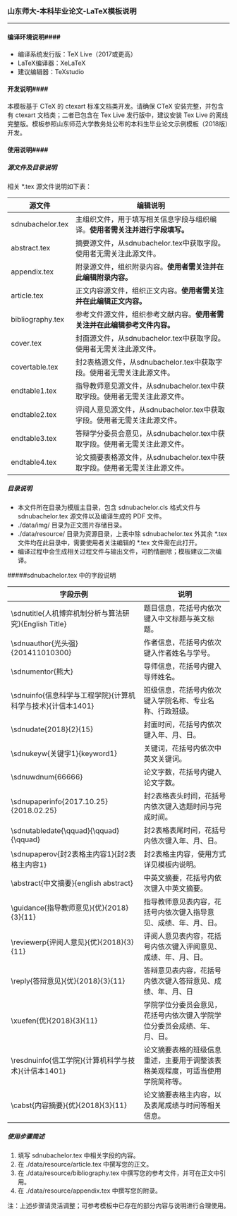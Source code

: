 ### 山东师大-本科毕业论文-LaTeX模板说明

------

#### 编译环境说明####

- 编译系统发行版：TeX Live（2017或更高）
- LaTeX编译器：XeLaTeX
- 建议编辑器：TeXstudio

#### 开发说明####

本模板基于 CTeX 的 ctexart 标准文档类开发。请确保 CTeX 安装完整，并包含有 ctexart 文档类；二者已包含在 Tex Live 发行版中，建议安装 Tex Live 的离线完整版。模板参照山东师范大学教务处公布的本科生毕业论文示例模板（2018版）开发。

#### 使用说明####

##### 源文件及目录说明

相关 *.tex 源文件说明如下表：

| 源文件           | 编辑说明                                                     |
| ---------------- | ------------------------------------------------------------ |
| sdnubachelor.tex | 主组织文件，用于填写相关信息字段与组织编译。**使用者需关注并进行字段填写。** |
| abstract.tex     | 摘要源文件，从sdnubachelor.tex中获取字段。使用者无需关注此源文件。 |
| appendix.tex     | 附录源文件，组织附录内容。**使用者需关注并在此编辑附录内容。** |
| article.tex      | 正文内容源文件，组织正文内容。**使用者需关注并在此编辑正文内容。** |
| bibliography.tex | 参考文件源文件，组织参考文献内容。**使用者需关注并在此编辑参考文件内容。** |
| cover.tex        | 封面源文件，从sdnubachelor.tex中获取字段。使用者无需关注此源文件。 |
| covertable.tex   | 封2表格源文件，从sdnubachelor.tex中获取字段。使用者无需关注此源文件。 |
| endtable1.tex    | 指导教师意见源文件，从sdnubachelor.tex中获取字段。使用者无需关注此源文件。 |
| endtable2.tex    | 评阅人意见源文件，从sdnubachelor.tex中获取字段。使用者无需关注此源文件。 |
| endtable3.tex    | 答辩学分委员会意见，从sdnubachelor.tex中获取字段。使用者无需关注此源文件。 |
| endtable4.tex    | 论文摘要表格源文件，从sdnubachelor.tex中获取字段。使用者无需关注此源文件。 |

##### 目录说明

- 本文件所在目录为模版主目录，包含 sdnubachelor.cls 格式文件与 sdnubachelor.tex 源文件以及编译生成的 PDF 文件。
- ./data/img/ 目录为正文图片存储目录。
- ./data/resource/ 目录为资源目录，上表中除 sdnubachelor.tex 外其余 *.tex 文件均在此目录中，需要使用者关注编辑的 *.tex 文件需在此打开。
- 编译过程中会生成相关过程文件与输出文件，可酌情删除；模板建议二次编译。

#####sdnubachelor.tex 中的字段说明

| 字段示例                                                    | 说明                                                         |
| ----------------------------------------------------------- | ------------------------------------------------------------ |
| \sdnutitle{人机博弈机制分析与算法研究}{English Title}       | 题目信息，花括号内依次键入中文标题与英文标题。               |
| \sdnuauthor{光头强}{201411010300}                           | 作者信息，花括号内依次键入作者姓名与学号。                   |
| \sdnumentor{熊大}                                           | 导师信息，花括号内键入导师姓名。                             |
| \sdnuinfo{信息科学与工程学院}{计算机科学与技术}{计信本1401} | 班级信息，花括号内依次键入学院名称、专业名称、行政班级。     |
| \sdnudate{2018}{2}{15}                                      | 封面时间，花括号内依次键入年、月、日。                       |
| \sdnukeyw{关键字1}{keyword1}                                | 关键词，花括号内依次中英文关键词。                           |
| \sdnuwdnum{66666}                                           | 论文字数，花括号内键入论文字数。                             |
| \sdnupaperinfo{2017.10.25}{2018.02.25}                      | 封2表格表头时间，花括号内依次键入选题时间与完成时间。        |
| \sdnutabledate{\qquad}{\qquad}{\qquad}                      | 封2表格表尾时间，花括号内依次键入年、月、日。                |
| \sdnupaperov{封2表格主内容1}{封2表格主内容1}                | 封2表格主内容，使用方式详见模板内说明。                      |
| \abstract{中文摘要}{english abstract}                       | 中英文摘要，花括号内依次键入中英文摘要。                     |
| \guidance{指导教师意见}{优}{2018}{3}{11}                    | 指导教师意见表内容，花括号内依次键入指导意见、成绩、年、月、日。 |
| \reviewerp{评阅人意见}{优}{2018}{3}{11}                     | 评阅人意见表内容，花括号内依次键入评阅意见、成绩、年、月、日。 |
| \reply{答辩意见}{优}{2018}{3}{11}                           | 答辩意见表内容，花括号内依次键入答辩意见、成绩、年、月、日   |
| \xuefen{优}{2018}{3}{11}                                    | 学院学位分委员会意见，花括号内依次键入学院学位分委员会成绩、年、月、日。 |
| \resdnuinfo{信工学院}{计算机科学与技术}{计信本1401}         | 论文摘要表格的班级信息重述，主要用于调整该表格美观程度，可适当使用学院简称等。 |
| \cabst{内容摘要}{优}{2018}{3}{11}                           | 论文摘要表格主内容，以及表尾成绩与时间等相关信息。           |

##### 使用步骤简述

1. 填写 sdnubachelor.tex  中相关字段的内容。
2. 在 ./data/resource/article.tex 中撰写您的正文。
3. 在 ./data/resource/bibliography.tex 中撰写您的参考文件，并可在正文中引用。
4. 在 ./data/resource/appendix.tex 中撰写您的附录。

注：上述步骤请灵活调整；可参考模板中已存在的部分内容与说明进行合理使用。
